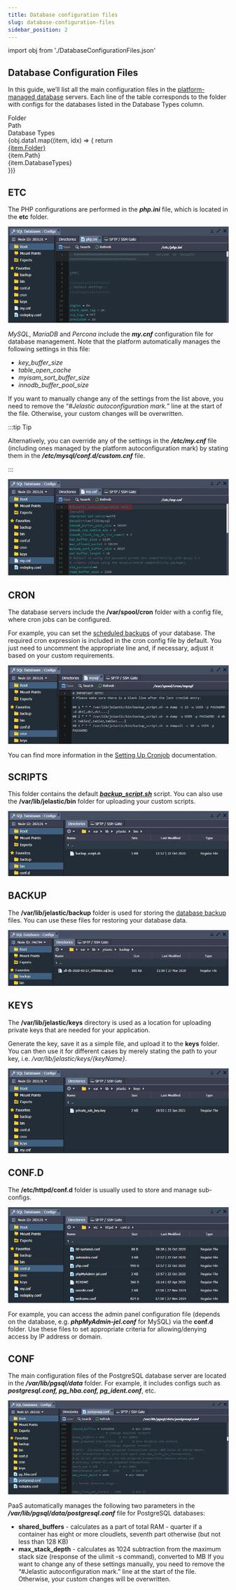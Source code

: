 ```yaml
---
title: Database configuration files
slug: database-configuration-files
sidebar_position: 2
---
```


import obj from './DatabaseConfigurationFiles.json'

## Database Configuration Files

In this guide, we’ll list all the main configuration files in the [platform-managed database](/docs/quickstart/software-stack-versions) servers. Each line of the table corresponds to the folder with configs for the databases listed in the Database Types column.

<div style={{
        width: '100%',
        margin: '0 0 5rem 0',
        borderRadius: '7px',
        overflow: 'hidden',
    }} >
    <div>
        <div style={{
            width: '100%',
            height: 'auto',
            border: '1px solid var(--ifm-toc-border-color)',
            display: 'grid', 
            fontWeight: '500',
            color: 'var(--table-color-primary)',
            background: 'var(--table-bg-primary-t2)', 
            gridTemplateColumns: '1fr 2fr 1fr',
            overflow: 'hidden',
        }}>
            <div style={{
                display: 'flex', 
                alignItems: 'center', 
                justifyContent: 'center',
                padding: '20px',
                wordBreak: 'break-all',
                borderRight: '1px solid var(--ifm-toc-border-color)',
            }}>
                Folder
            </div>
            <div style={{
                display: 'flex', 
                alignItems: 'center', 
                justifyContent: 'center',
                padding: '20px',
                borderRight: '1px solid var(--ifm-toc-border-color)',
                wordBreak: 'break-all'
            }}>
               Path
            </div>
            <div style={{
                display: 'flex', 
                alignItems: 'center', 
                justifyContent: 'center',
                padding: '20px',
                borderRight: '1px solid var(--ifm-toc-border-color)',
                wordBreak: 'break-all'
            }}>
                Database Types
            </div> 
        </div>
        {obj.data1.map((item, idx) => {
          return <div key={idx} style={{
            width: '100%',
            height: 'auto',
            border: '1px solid var(--ifm-toc-border-color)',
            display: 'grid', 
            gridTemplateColumns: '1fr 2fr 1fr',
            fontWeight: '400',
        }}>
            <div style={{
                padding: '20px',
                borderRight: '1px solid var(--ifm-toc-border-color)',
                background: 'var(--table-bg-primary-t1)',
                display: 'flex', 
                alignItems: 'center', 
                justifyContent: 'flex-start',
                wordBreak: 'break-all',
                padding: '20px',
            }}>
                <a href={item.url}>
                {item.Folder}
                </a>
            </div>
            <div style={{
                padding: '20px',
                wordBreak: 'break-all'
            }}>
                {item.Path}
            </div>
            <div style={{
                wordBreak: 'break-all',
                 padding: '20px',
            }}>
                {item.DatabaseTypes}
            </div>
        </div> 
        })}
    </div> 
</div>

## ETC

The PHP configurations are performed in the **_php.ini_** file, which is located in the **etc** folder.

<div style={{
    display:'flex',
    justifyContent: 'center',
    margin: '0 0 1rem 0'
}}>

![Locale Dropdown](./img/DatabaseConfigurationFiles/01-database-phpini.png)

</div>

_MySQL_, _MariaDB_ and _Percona_ include the **_my.cnf_** configuration file for database management. Note that the platform automatically manages the following settings in this file:

- _key_buffer_size_
- _table_open_cache_
- _myisam_sort_buffer_size_
- _innodb_buffer_pool_size_

If you want to manually change any of the settings from the list above, you need to remove the “_#Jelastic autoconfiguration mark._” line at the start of the file. Otherwise, your custom changes will be overwritten.

:::tip Tip

Alternatively, you can override any of the settings in the **_/etc/my.cnf_** file (including ones managed by the platform autoconfiguration mark) by stating them in the **_/etc/mysql/conf.d/custom.cnf_** file.

:::

<div style={{
    display:'flex',
    justifyContent: 'center',
    margin: '0 0 1rem 0'
}}>

![Locale Dropdown](./img/DatabaseConfigurationFiles/02-mysql-mycnf.png)

</div>

## CRON

The database servers include the **/var/spool/cron** folder with a config file, where cron jobs can be configured.

For example, you can set the [scheduled backups](/docs/database/database-hosting/manual-database-backups#manual-database-backups) of your database. The required cron expression is included in the cron config file by default. You just need to uncomment the appropriate line and, if necessary, adjust it based on your custom requirements.

<div style={{
    display:'flex',
    justifyContent: 'center',
    margin: '0 0 1rem 0'
}}>

![Locale Dropdown](./img/DatabaseConfigurationFiles/03-database-cron-config.png)

</div>

You can find more information in the [Setting Up Cronjob](/docs/application-setting/scheduling-configuration/setting-up-cronjob#setting-up-cronjob) documentation.

## SCRIPTS

This folder contains the default **_[backup_script.sh](/docs/database/database-hosting/manual-database-backups#manual-database-backups)_** script. You can also use the **/var/lib/jelastic/bin** folder for uploading your custom scripts.

<div style={{
    display:'flex',
    justifyContent: 'center',
    margin: '0 0 1rem 0'
}}>

![Locale Dropdown](./img/DatabaseConfigurationFiles/04-database-scripts-folder.png)

</div>

## BACKUP

The **/var/lib/jelastic/backup** folder is used for storing the [database backup](/docs/database/database-hosting/manual-database-backups#manual-database-backups) files. You can use these files for restoring your database data.

<div style={{
    display:'flex',
    justifyContent: 'center',
    margin: '0 0 1rem 0'
}}>

![Locale Dropdown](./img/DatabaseConfigurationFiles/05-database-backup-folder.png)

</div>

## KEYS

The **/var/lib/jelastic/keys** directory is used as a location for uploading private keys that are needed for your application.

Generate the key, save it as a simple file, and upload it to the **keys** folder. You can then use it for different cases by merely stating the path to your key, i.e. _/var/lib/jelastic/keys/{keyName}_.

<div style={{
    display:'flex',
    justifyContent: 'center',
    margin: '0 0 1rem 0'
}}>

![Locale Dropdown](./img/DatabaseConfigurationFiles/06-database-keys-folder.png)

</div>

## CONF.D

The **/etc/httpd/conf.d** folder is usually used to store and manage sub-configs.

<div style={{
    display:'flex',
    justifyContent: 'center',
    margin: '0 0 1rem 0'
}}>

![Locale Dropdown](./img/DatabaseConfigurationFiles/07-database-confd-folder.png)

</div>

For example, you can access the admin panel configuration file (depends on the database, e.g. **_phpMyAdmin-jel.conf_** for MySQL) via the **conf.d** folder. Use these files to set appropriate criteria for allowing/denying access by IP address or domain.

## CONF

The main configuration files of the PostgreSQL database server are located in the **_/var/lib/pgsql/data_** folder. For example, it includes configs such as **_postgresql.conf, pg_hba.conf, pg_ident.conf_**, etc.

<div style={{
    display:'flex',
    justifyContent: 'center',
    margin: '0 0 1rem 0'
}}>

![Locale Dropdown](./img/DatabaseConfigurationFiles/08-postgresqlconf-configuration-file.png)

</div>

PaaS automatically manages the following two parameters in the **_/var/lib/pgsql/data/postgresql.conf_** file for PostgreSQL databases:

- **shared_buffers** - calculates as a part of total RAM - quarter if a container has eight or more cloudlets, seventh part otherwise (but not less than 128 KB)
- **max_stack_depth** - calculates as 1024 subtraction from the maximum stack size (response of the ulimit -s command), converted to MB
  If you want to change any of these settings manually, you need to remove the “#Jelastic autoconfiguration mark.” line at the start of the file. Otherwise, your custom changes will be overwritten.
